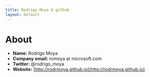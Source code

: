 ```yaml
---
title: Rodrigo Moya @ github
layout: default
---
```


# About
* __Name:__ Rodrigo Moya
* __Company email:__ romoya at microsoft.com
* __Twitter:__ @rodrigo_moya
* __Website:__ [http://rodrmoya.github.io](http://rodrmoya.github.io)
